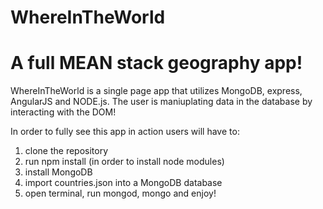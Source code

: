 # WhereInTheWorld

<h1> A full MEAN stack geography app! </h1>
<p> WhereInTheWorld is a single page app that utilizes MongoDB, express, AngularJS and NODE.js. The user is maniuplating data in the database by interacting with the DOM! <p>
<p> In order to fully see this app in action users will have to:<p>
<ol>
  <li> clone the repository </li>
  <li> run npm install (in order to install node modules) </li>
  <li> install MongoDB </li>
  <li> import countries.json into a MongoDB database </li>
  <li> open terminal, run mongod, mongo and enjoy! </li>
</ol>
